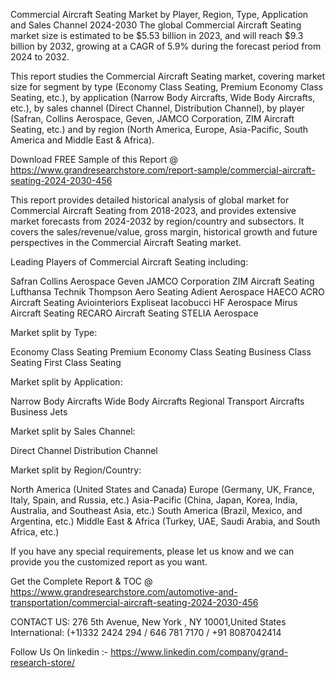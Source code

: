 Commercial Aircraft Seating Market by Player, Region, Type, Application and Sales Channel 2024-2030
The global Commercial Aircraft Seating market size is estimated to be $5.53 billion in 2023, and will reach $9.3 billion by 2032, growing at a CAGR of 5.9% during the forecast period from 2024 to 2032.

This report studies the Commercial Aircraft Seating market, covering market size for segment by type (Economy Class Seating, Premium Economy Class Seating, etc.), by application (Narrow Body Aircrafts, Wide Body Aircrafts, etc.), by sales channel (Direct Channel, Distribution Channel), by player (Safran, Collins Aerospace, Geven, JAMCO Corporation, ZIM Aircraft Seating, etc.) and by region (North America, Europe, Asia-Pacific, South America and Middle East & Africa).

Download FREE Sample of this Report @ https://www.grandresearchstore.com/report-sample/commercial-aircraft-seating-2024-2030-456

This report provides detailed historical analysis of global market for Commercial Aircraft Seating from 2018-2023, and provides extensive market forecasts from 2024-2032 by region/country and subsectors. It covers the sales/revenue/value, gross margin, historical growth and future perspectives in the Commercial Aircraft Seating market.

Leading Players of Commercial Aircraft Seating including:

Safran
Collins Aerospace
Geven
JAMCO Corporation
ZIM Aircraft Seating
Lufthansa Technik
Thompson Aero Seating
Adient Aerospace
HAECO
ACRO Aircraft Seating
Aviointeriors
Expliseat
Iacobucci HF Aerospace
Mirus Aircraft Seating
RECARO Aircraft Seating
STELIA Aerospace

Market split by Type:

Economy Class Seating
Premium Economy Class Seating
Business Class Seating
First Class Seating

Market split by Application:

Narrow Body Aircrafts
Wide Body Aircrafts
Regional Transport Aircrafts
Business Jets

Market split by Sales Channel:

Direct Channel
Distribution Channel

Market split by Region/Country:

North America (United States and Canada)
Europe (Germany, UK, France, Italy, Spain, and Russia, etc.)
Asia-Pacific (China, Japan, Korea, India, Australia, and Southeast Asia, etc.)
South America (Brazil, Mexico, and Argentina, etc.)
Middle East & Africa (Turkey, UAE, Saudi Arabia, and South Africa, etc.)

If you have any special requirements, please let us know and we can provide you the customized report as you want.

Get the Complete Report & TOC @ https://www.grandresearchstore.com/automotive-and-transportation/commercial-aircraft-seating-2024-2030-456

CONTACT US:
276 5th Avenue, New York , NY 10001,United States
International: (+1)332 2424 294 / 646 781 7170 / +91 8087042414

Follow Us On linkedin :- https://www.linkedin.com/company/grand-research-store/
